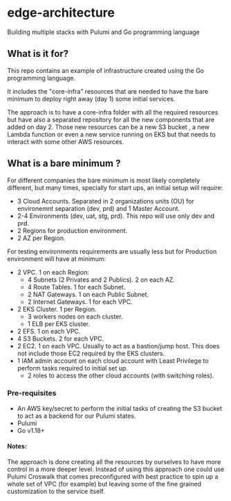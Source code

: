 # edge-architecture
Building multiple stacks with Pulumi and Go programming language

## What is it for?
This repo contains an example of infrastructure created using the Go programming language.

It includes the "core-infra" resources that are needed to have the bare minimum to deploy right away (day 1) some initial services.

The approach is to have a core-infra folder with all the required resources but have also a separated repository for all the new components that are added on day 2. 
Those new resources can be a new S3 bucket , a new Lambda function or even a new service running on EKS but that needs to interact with some other AWS resources. 

## What is a bare minimum ?
For different companies the bare minimum is most likely completely different, but many times, specially for start ups, an initial setup will require:

+ 3 Cloud Accounts. Separated in 2 organizations units (OU) for environemnt separation (dev, prd) and 1 Master Account.
+ 2-4 Environments (dev, uat, stg, prd). This repo will use only dev and prd.
+ 2 Regions for production environment.
+ 2 AZ per Region.

For testing environments requirements are usually less but for Production environment will have at minimum:
+ 2 VPC. 1 on each Region:
    * 4 Subnets (2 Privates and 2 Publics). 2 on each AZ.
    * 4 Route Tables. 1 for each Subnet.
    * 2 NAT Gateways. 1 on each Public Subnet.
    * 2 Internet Gateways. 1 for each VPC.
+ 2 EKS Cluster. 1 per Region.
    * 3 workers nodes on each cluster.
    * 1 ELB per EKS cluster.
+ 2 EFS. 1 on each VPC. 
+ 4 S3 Buckets. 2 for each VPC.
+ 2 EC2. 1 on each VPC. Usually to act as a bastion/jump host. This does not include those EC2 required by the EKS clusters. 
+ 1 IAM admin account on each cloud account with Least Privilege to perform tasks required to initial set up.
	* 2 roles to access the other cloud accounts (with switching roles). 

### Pre-requisites
- An AWS key/secret to perform the initial tasks of creating the S3 bucket to act as a backend for our Pulumi states.
- Pulumi
- Go v1.18+
	
#### Notes: 
The approach is done creating all the resources by ourselves to have more control in a more deeper level. Instead of using this approach one could use Pulumi Croswalk that comes preconfigured with best practice to spin up a whole set of VPC (for example) but leaving some of the fine grained customization to the service itself.


